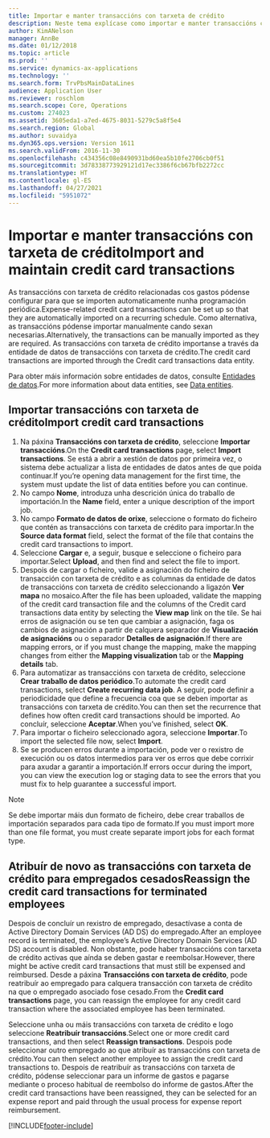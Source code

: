 ```yaml
---
title: Importar e manter transaccións con tarxeta de crédito
description: Neste tema explícase como importar e manter transaccións con tarxeta de crédito relacionadas cos gastos. Estas transaccións pódense configurar para que se importen automaticamente nunha programación recorrente ou se poidan importar manualmente segundo sexan necesarias.
author: KimANelson
manager: AnnBe
ms.date: 01/12/2018
ms.topic: article
ms.prod: ''
ms.service: dynamics-ax-applications
ms.technology: ''
ms.search.form: TrvPbsMainDataLines
audience: Application User
ms.reviewer: roschlom
ms.search.scope: Core, Operations
ms.custom: 274023
ms.assetid: 3605eda1-a7ed-4675-8031-5279c5a8f5e4
ms.search.region: Global
ms.author: suvaidya
ms.dyn365.ops.version: Version 1611
ms.search.validFrom: 2016-11-30
ms.openlocfilehash: c434356c08e8490931bd60ea5b10fe2706cb0f51
ms.sourcegitcommit: 3d78338773929121d17ec3386f6cb67bfb2272cc
ms.translationtype: HT
ms.contentlocale: gl-ES
ms.lasthandoff: 04/27/2021
ms.locfileid: "5951072"
---
```

# <a name="import-and-maintain-credit-card-transactions"></a><span data-ttu-id="c5dc5-104">Importar e manter transaccións con tarxeta de crédito</span><span class="sxs-lookup"><span data-stu-id="c5dc5-104">Import and maintain credit card transactions</span></span>

<span data-ttu-id="c5dc5-105">As transaccións con tarxeta de crédito relacionadas cos gastos pódense configurar para que se importen automaticamente nunha programación periódica.</span><span class="sxs-lookup"><span data-stu-id="c5dc5-105">Expense-related credit card transactions can be set up so that they are automatically imported on a recurring schedule.</span></span> <span data-ttu-id="c5dc5-106">Como alternativa, as transaccións pódense importar manualmente cando sexan necesarias.</span><span class="sxs-lookup"><span data-stu-id="c5dc5-106">Alternatively, the transactions can be manually imported as they are required.</span></span> <span data-ttu-id="c5dc5-107">As transaccións con tarxeta de crédito importanse a través da entidade de datos de transaccións con tarxeta de crédito.</span><span class="sxs-lookup"><span data-stu-id="c5dc5-107">The credit card transactions are imported through the Credit card transactions data entity.</span></span>

<span data-ttu-id="c5dc5-108">Para obter máis información sobre entidades de datos, consulte [Entidades de datos](/dynamics365/fin-ops-core/dev-itpro/data-entities/data-entities).</span><span class="sxs-lookup"><span data-stu-id="c5dc5-108">For more information about data entities, see [Data entities](/dynamics365/fin-ops-core/dev-itpro/data-entities/data-entities).</span></span>

## <a name="import-credit-card-transactions"></a><span data-ttu-id="c5dc5-109">Importar transaccións con tarxeta de crédito</span><span class="sxs-lookup"><span data-stu-id="c5dc5-109">Import credit card transactions</span></span>

1. <span data-ttu-id="c5dc5-110">Na páxina **Transaccións con tarxeta de crédito**, seleccione **Importar transaccións**.</span><span class="sxs-lookup"><span data-stu-id="c5dc5-110">On the **Credit card transactions** page, select **Import transactions**.</span></span> <span data-ttu-id="c5dc5-111">Se está a abrir a xestión de datos por primeira vez, o sistema debe actualizar a lista de entidades de datos antes de que poida continuar.</span><span class="sxs-lookup"><span data-stu-id="c5dc5-111">If you’re opening data management for the first time, the system must update the list of data entities before you can continue.</span></span>
2. <span data-ttu-id="c5dc5-112">No campo **Nome**, introduza unha descrición única do traballo de importación.</span><span class="sxs-lookup"><span data-stu-id="c5dc5-112">In the **Name** field, enter a unique description of the import job.</span></span>
3. <span data-ttu-id="c5dc5-113">No campo **Formato de datos de orixe**, seleccione o formato do ficheiro que contén as transaccións con tarxeta de crédito para importar.</span><span class="sxs-lookup"><span data-stu-id="c5dc5-113">In the **Source data format** field, select the format of the file that contains the credit card transactions to import.</span></span>
4. <span data-ttu-id="c5dc5-114">Seleccione **Cargar** e, a seguir, busque e seleccione o ficheiro para importar.</span><span class="sxs-lookup"><span data-stu-id="c5dc5-114">Select **Upload**, and then find and select the file to import.</span></span>
5. <span data-ttu-id="c5dc5-115">Despois de cargar o ficheiro, valide a asignación do ficheiro de transacción con tarxeta de crédito e as columnas da entidade de datos de transaccións con tarxeta de crédito seleccionando a ligazón **Ver mapa** no mosaico.</span><span class="sxs-lookup"><span data-stu-id="c5dc5-115">After the file has been uploaded, validate the mapping of the credit card transaction file and the columns of the Credit card transactions data entity by selecting the **View map** link on the tile.</span></span> <span data-ttu-id="c5dc5-116">Se hai erros de asignación ou se ten que cambiar a asignación, faga os cambios de asignación a partir de calquera separador de **Visualización de asignacións** ou o separador **Detalles de asignación**.</span><span class="sxs-lookup"><span data-stu-id="c5dc5-116">If there are mapping errors, or if you must change the mapping, make the mapping changes from either the **Mapping visualization** tab or the **Mapping details** tab.</span></span>
6. <span data-ttu-id="c5dc5-117">Para automatizar as transaccións con tarxeta de crédito, seleccione **Crear traballo de datos periódico**.</span><span class="sxs-lookup"><span data-stu-id="c5dc5-117">To automate the credit card transactions, select **Create recurring data job**.</span></span> <span data-ttu-id="c5dc5-118">A seguir, pode definir a periodicidade que define a frecuencia coa que se deben importar as transaccións con tarxeta de crédito.</span><span class="sxs-lookup"><span data-stu-id="c5dc5-118">You can then set the recurrence that defines how often credit card transactions should be imported.</span></span> <span data-ttu-id="c5dc5-119">Ao concluír, seleccione **Aceptar**.</span><span class="sxs-lookup"><span data-stu-id="c5dc5-119">When you’ve finished, select **OK**.</span></span>
7. <span data-ttu-id="c5dc5-120">Para importar o ficheiro seleccionado agora, seleccione **Importar**.</span><span class="sxs-lookup"><span data-stu-id="c5dc5-120">To import the selected file now, select **Import**.</span></span>
8. <span data-ttu-id="c5dc5-121">Se se producen erros durante a importación, pode ver o rexistro de execución ou os datos intermedios para ver os erros que debe corrixir para axudar a garantir a importación.</span><span class="sxs-lookup"><span data-stu-id="c5dc5-121">If errors occur during the import, you can view the execution log or staging data to see the errors that you must fix to help guarantee a successful import.</span></span>

> [!NOTE]
> <span data-ttu-id="c5dc5-122">Se debe importar máis dun formato de ficheiro, debe crear traballos de importación separados para cada tipo de formato.</span><span class="sxs-lookup"><span data-stu-id="c5dc5-122">If you must import more than one file format, you must create separate import jobs for each format type.</span></span>

## <a name="reassign-the-credit-card-transactions-for-terminated-employees"></a><span data-ttu-id="c5dc5-123">Atribuír de novo as transaccións con tarxeta de crédito para empregados cesados</span><span class="sxs-lookup"><span data-stu-id="c5dc5-123">Reassign the credit card transactions for terminated employees</span></span>

<span data-ttu-id="c5dc5-124">Despois de concluír un rexistro de empregado, desactívase a conta de Active Directory Domain Services (AD DS) do empregado.</span><span class="sxs-lookup"><span data-stu-id="c5dc5-124">After an employee record is terminated, the employee’s Active Directory Domain Services (AD DS) account is disabled.</span></span> <span data-ttu-id="c5dc5-125">Non obstante, pode haber transaccións con tarxeta de crédito activas que aínda se deben gastar e reembolsar.</span><span class="sxs-lookup"><span data-stu-id="c5dc5-125">However, there might be active credit card transactions that must still be expensed and reimbursed.</span></span> <span data-ttu-id="c5dc5-126">Desde a páxina **Transaccións con tarxeta de crédito**, pode reatribuír ao empregado para calquera transacción con tarxeta de crédito na que o empregado asociado fose cesado.</span><span class="sxs-lookup"><span data-stu-id="c5dc5-126">From the **Credit card transactions** page, you can reassign the employee for any credit card transaction where the associated employee has been terminated.</span></span>

<span data-ttu-id="c5dc5-127">Seleccione unha ou máis transaccións con tarxeta de crédito e logo seleccione **Reatribuír transaccións**.</span><span class="sxs-lookup"><span data-stu-id="c5dc5-127">Select one or more credit card transactions, and then select **Reassign transactions**.</span></span> <span data-ttu-id="c5dc5-128">Despois pode seleccionar outro empregado ao que atribuír as transaccións con tarxeta de crédito.</span><span class="sxs-lookup"><span data-stu-id="c5dc5-128">You can then select another employee to assign the credit card transactions to.</span></span> <span data-ttu-id="c5dc5-129">Despois de reatribuír as transaccións con tarxeta de crédito, pódense seleccionar para un informe de gastos e pagarse mediante o proceso habitual de reembolso do informe de gastos.</span><span class="sxs-lookup"><span data-stu-id="c5dc5-129">After the credit card transactions have been reassigned, they can be selected for an expense report and paid through the usual process for expense report reimbursement.</span></span>


[!INCLUDE[footer-include](../includes/footer-banner.md)]